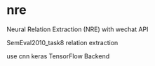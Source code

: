 # nre
Neural Relation Extraction (NRE) with wechat API

SemEval2010_task8 relation extraction

use cnn
keras TensorFlow Backend
